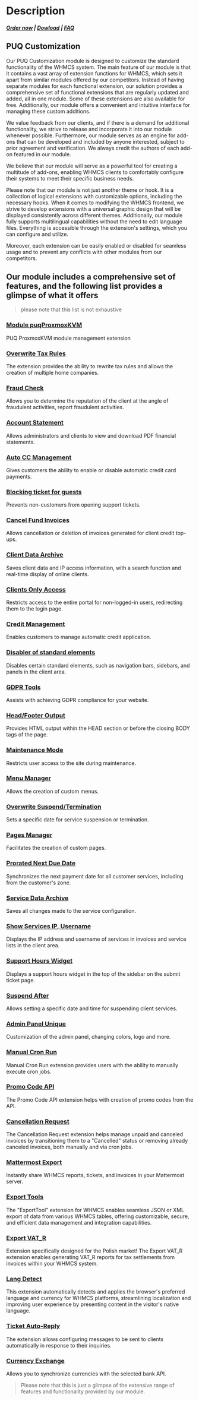 # Description

#####  [Order now](https://puqcloud.com/whmcs-addon-puq-customization.php) | [Dowload](https://download.puqcloud.com/WHMCS/addons/PUQ-Customization/) | [FAQ](https://faq.puqcloud.com/)

## PUQ Customization

Our PUQ Customization module is designed to customize the standard functionality of the WHMCS system. The main feature of our module is that it contains a vast array of extension functions for WHMCS, which sets it apart from similar modules offered by our competitors. Instead of having separate modules for each functional extension, our solution provides a comprehensive set of functional extensions that are regularly updated and added, all in one module. Some of these extensions are also available for free. Additionally, our module offers a convenient and intuitive interface for managing these custom additions.

We value feedback from our clients, and if there is a demand for additional functionality, we strive to release and incorporate it into our module whenever possible. Furthermore, our module serves as an engine for add-ons that can be developed and included by anyone interested, subject to prior agreement and verification. We always credit the authors of each add-on featured in our module.

We believe that our module will serve as a powerful tool for creating a multitude of add-ons, enabling WHMCS clients to comfortably configure their systems to meet their specific business needs.

Please note that our module is not just another theme or hook. It is a collection of logical extensions with customizable options, including the necessary hooks. When it comes to modifying the WHMCS frontend, we strive to develop extensions with a universal graphic design that will be displayed consistently across different themes. Additionally, our module fully supports multilingual capabilities without the need to edit language files. Everything is accessible through the extension's settings, which you can configure and utilize.

Moreover, each extension can be easily enabled or disabled for seamless usage and to prevent any conflicts with other modules from our competitors.

## Our module includes a comprehensive set of features, and the following list provides a glimpse of what it offers

>please note that this list is not exhaustive

### [Module puqProxmoxKVM](https://doc.puq.info/books/puq-customization-whmcs-addon/chapter/module-puqproxmoxkvm)

PUQ ProxmoxKVM module management extension

### [Overwrite Tax Rules](https://doc.puq.info/books/puq-customization-whmcs-addon/chapter/overwrite-tax-rules)

The extension provides the ability to rewrite tax rules and allows the creation of multiple home companies.

### [Fraud Check](https://doc.puq.info/books/puq-customization-whmcs-addon/chapter/fraud-check)
 
Allows you to determine the reputation of the client at the angle of fraudulent activities, report fraudulent activities.

### [ Account Statement](https://doc.puq.info/books/puq-customization-whmcs-addon/chapter/account-statement)

Allows administrators and clients to view and download PDF financial statements.

### [Auto CC Management](https://doc.puq.info/books/puq-customization-whmcs-addon/chapter/auto-cc-management)

Gives customers the ability to enable or disable automatic credit card payments.

### [Blocking ticket for guests](https://doc.puq.info/books/puq-customization-whmcs-addon/chapter/blocking-ticket-for-guests)

Prevents non-customers from opening support tickets.

### [Cancel Fund Invoices](https://doc.puq.info/books/puq-customization-whmcs-addon/chapter/cancel-fund-invoices)

Allows cancellation or deletion of invoices generated for client credit top-ups.

### [Client Data Archive](https://doc.puq.info/books/puq-customization-whmcs-addon/chapter/client-data-archive)

Saves client data and IP access information, with a search function and real-time display of online clients.

### [Clients Only Access](https://doc.puq.info/books/puq-customization-whmcs-addon/chapter/clients-only-access)

Restricts access to the entire portal for non-logged-in users, redirecting them to the login page.

### [Credit Management](https://doc.puq.info/books/puq-customization-whmcs-addon/chapter/credit-management)

Enables customers to manage automatic credit application.

### [Disabler of standard elements](https://doc.puq.info/books/puq-customization-whmcs-addon/chapter/disabler-of-standard-elements)

Disables certain standard elements, such as navigation bars, sidebars, and panels in the client area.

### [GDPR Tools](https://doc.puq.info/books/puq-customization-whmcs-addon/chapter/gdpr-tools)

Assists with achieving GDPR compliance for your website.

### [Head/Footer Output](https://doc.puq.info/books/puq-customization-whmcs-addon/chapter/headfooter-output)

Provides HTML output within the HEAD section or before the closing BODY tags of the page.

### [Maintenance Mode](https://doc.puq.info/books/puq-customization-whmcs-addon/chapter/maintenance-mode)

Restricts user access to the site during maintenance.

### [Menu Manager](https://doc.puq.info/books/puq-customization-whmcs-addon/chapter/menu-manager)

Allows the creation of custom menus.

### [Overwrite Suspend/Termination](https://doc.puq.info/books/puq-customization-whmcs-addon/chapter/overwrite-suspendtermination)

Sets a specific date for service suspension or termination.

### [Pages Manager](https://doc.puq.info/books/puq-customization-whmcs-addon/chapter/pages-manager)

Facilitates the creation of custom pages.

### [Prorated Next Due Date](https://doc.puq.info/books/puq-customization-whmcs-addon/chapter/prorated-next-due-date)

Synchronizes the next payment date for all customer services, including from the customer's zone.

### [Service Data Archive](https://doc.puq.info/books/puq-customization-whmcs-addon/chapter/service-data-archive)

Saves all changes made to the service configuration.

### [Show Services IP, Username](https://doc.puq.info/books/puq-customization-whmcs-addon/chapter/show-services-ip-username)

Displays the IP address and username of services in invoices and service lists in the client area.

### [Support Hours Widget](https://doc.puq.info/books/puq-customization-whmcs-addon/chapter/support-hours-widget)

Displays a support hours widget in the top of the sidebar on the submit ticket page.

### [Suspend After](https://doc.puq.info/books/puq-customization-whmcs-addon/chapter/suspend-after)

Allows setting a specific date and time for suspending client services.

### [Admin Panel Unique](https://doc.puq.info/books/puq-customization-whmcs-addon/chapter/admin-panel-unique)

Customization of the admin panel, changing colors, logo and more.

### [Manual Cron Run](https://doc.puq.info/books/puq-customization-whmcs-addon/chapter/manual-cron-run)

Manual Cron Run extension provides users with the ability to manually execute cron jobs.

### [Promo Code API](https://doc.puq.info/books/puq-customization-whmcs-addon/chapter/promo-code-api)

The Promo Code API extension helps with creation of promo codes from the API.

### [Cancellation Request](https://doc.puq.info/books/puq-customization-whmcs-addon/chapter/cancellation-request)

The Cancellation Request extension helps manage unpaid and canceled invoices by transitioning them to a "Cancelled" status or removing already canceled invoices, both manually and via cron jobs.

### [Mattermost Export](https://doc.puq.info/books/puq-customization-whmcs-addon/chapter/mattermost-export)

Instantly share WHMCS reports, tickets, and invoices in your Mattermost server.

### [Export Tools](https://doc.puq.info/books/puq-customization-whmcs-addon/chapter/export-tools)

The "ExportTool" extension for WHMCS enables seamless JSON or XML export of data from various WHMCS tables, offering customizable, secure, and efficient data management and integration capabilities.

### [Export VAT_R](https://doc.puq.info/books/puq-customization-whmcs-addon/chapter/export-vat-r)

Extension specifically designed for the Polish market! The Export VAT_R extension enables generating VAT_R reports for tax settlements from invoices within your WHMCS system.

### [Lang Detect](https://doc.puq.info/books/puq-customization-whmcs-addon/chapter/lang-detect)

This extension automatically detects and applies the browser's preferred language and currency for WHMCS platforms, streamlining localization and improving user experience by presenting content in the visitor's native language.

### [Ticket Auto-Reply](https://doc.puq.info/books/puq-customization-whmcs-addon/chapter/ticket-auto-reply)

The extension allows configuring messages to be sent to clients automatically in response to their inquiries.

### [Currency Exchange](https://doc.puq.info/books/puq-customization-whmcs-addon/chapter/currency-exchange)

Allows you to synchronize currencies with the selected bank API.

>Please note that this is just a glimpse of the extensive range of features and functionality provided by our module.
